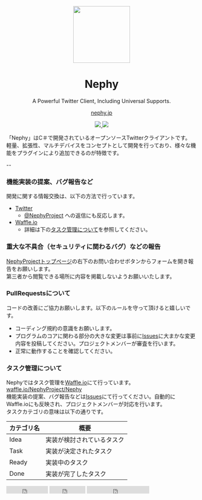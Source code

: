   
<p align="center"><img src="https://nephy.jp/assets/img/logo.png" width="150px"></p>  
<h1 align="center">Nephy</h1>  
<p align="center">A Powerful Twitter Client, Including Universal Supports.</p> 
<p align="center"><a href="http://nephy.jp/projects/nephy">nephy.jp</a></p> 
<p align="center">
<a align="center" href="https://github.com/NephyProject/Nephy">
  <img src="https://img.shields.io/badge/Version-Deveroping-yellow.svg">
</a>
<a align="center" href="https://github.com/NephyProject/Nephy/wiki/ライセンス">
  <img src="https://img.shields.io/badge/License-MIT-blue.svg">
</a>
</p>

「Nephy」はC＃で開発されているオープンソースTwitterクライアントです。  
軽量、拡張性、マルチデバイスをコンセプトとして開発を行っており、様々な機能をプラグインにより追加できるのが特徴です。  

--

### 機能実装の提案、バグ報告など

開発に関する情報交換は、以下の方法で行っています。  

* [Twitter](https://twitter.com)  
  * [@NephyProject](https://twitter.com/NephyProject) への返信にも反応します。  
* [Waffle.io](https://waffle.io)  
  * 詳細は下の[タスク管理について](#タスク管理について)を参照してください。  

### 重大な不具合（セキュリティに関わるバグ）などの報告

[NephyProjectトップページ](https://nephy.jp)の右下のお問い合わせボタンからフォームを開き報告をお願いします。  
第三者から閲覧できる場所に内容を掲載しないようお願いいたします。

### PullRequestsについて

コードの改善にご協力お願いします。以下のルールを守って頂けると嬉しいです。  

* コーディング規約の意識をお願いします。  
* プログラムのコアに関わる部分の大きな変更は事前に[Issues](https://github.com/NephyProject/Nephy/issues)に大まかな変更内容を投稿してください。プロジェクトメンバーが審査を行います。  
* 正常に動作することを確認してください。  

### タスク管理について
Nephyではタスク管理を[Waffle.io](https://waffle.io)にて行っています。   
[waffle.io/NephyProject/Nephy](https://waffle.io/NephyProject/Nephy)  
機能実装の提案、バグ報告などは[Issues](https://github.com/NephyProject/Nephy/issues)にて行ってください。自動的にWaffle.ioにも反映され、プロジェクトメンバーが対応を行います。  
タスクカテゴリの意味は以下の通りです。  

| カテゴリ名 | 概要 |  
| ------- | ----------- |  
| Idea | 実装が検討されているタスク |  
| Task | 実装が決定されたタスク |  
| Ready | 実装中のタスク |  
| Done  | 実装が完了したタスク |  

<iframe src="https://ghbtns.com/github-btn.html?user=NephyProject&repo=Nephy&type=watch&count=true" allowtransparency="true" frameborder="0" scrolling="0" width="110" height="20"></iframe>

<iframe src="https://ghbtns.com/github-btn.html?user=NephyProject&repo=Nephy&type=fork&count=true" allowtransparency="true" frameborder="0" scrolling="0" width="95" height="20"></iframe>

<iframe src="https://ghbtns.com/github-btn.html?NephyProject&type=follow&count=true"
  allowtransparency="true" frameborder="0" scrolling="0" width="165" height="20"></iframe>
